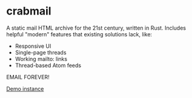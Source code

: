 # crabmail

A static mail HTML archive for the 21st century, written in Rust. Includes helpful "modern" features that existing solutions lack, like:

* Responsive UI
* Single-page threads
* Working mailto: links
* Thread-based Atom feeds

EMAIL FOREVER!

[Demo instance](https://lists.flounder.online/flounder/)

